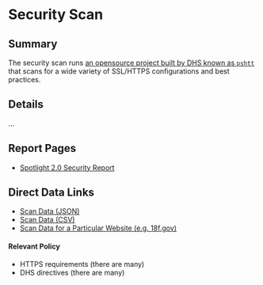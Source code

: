 # Security Scan

## Summary

The security scan runs [an opensource project built by DHS known as `pshtt`](https://github.com/cisagov/pshtt) that scans for a wide variety of SSL/HTTPS configurations and best practices.  

## Details 

... 

## Report Pages

* [Spotlight 2.0 Security Report](https://federalist-05e4f538-b6c2-49a0-a38c-262ad093ad6d.app.cloud.gov/site/18f/spotlight-ui/security)

## Direct Data Links

* [Scan Data (JSON)](https://site-scanning.app.cloud.gov/api/v1/scans/security/)
* [Scan Data (CSV)](https://site-scanning.app.cloud.gov/api/v1/scans/security/csv/)
* [Scan Data for a Particular Website (e.g. 18f.gov)](https://site-scanning.app.cloud.gov/api/v1/scans/security/18f.gov)

#### Relevant Policy

* HTTPS requirements (there are many)
* DHS directives (there are many)
